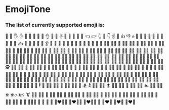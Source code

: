 # EmojiTone
### The list of currently supported emoji is:
👋 🤚 🖐️ ✋ 🖖 🫱 🫲 🫳 🫴 👌 🤌 🤏 ✌️ 🤞 🫰 🤟 🤘 🤙 👈 👉 👆 🖕 👇 ☝️ 🫵 👍 👎 ✊ 👊 🤛 🤜 👏 🙌 🫶 👐 🤲 🤝 🙏 ✍️ 💅 🤳 💪 🦵 🦶 👂 🦻 👃 👶 🧒 👦 👧 🧑 👨 👩 🧓 👴 👵 🙍 🙍‍♂️ 🙍‍♀️ 🙎 🙎‍♂️ 🙎‍♀️ 🙅 🙅‍♂️ 🙅‍♀️ 🙆 🙆‍♂️ 🙆‍♀️ 💁 💁‍♂️ 💁‍♀️ 🙋 🙋‍♂️ 🙋‍♀️ 🧏 🧏‍♂️ 🧏‍♀️ 🙇 🙇‍♂️ 🙇‍♀️ 🤦 🤦‍♂️ 🤦‍♀️ 🤷 🤷‍♂️ 🤷‍♀️ 🧑‍⚕️ 👨‍⚕️ 👩‍⚕️ 🧑‍🎓 👨‍🎓 👩‍🎓 🧑‍🏫 👨‍🏫 👩‍🏫 🧑‍⚖️ 👨‍⚖️ 👩‍⚖️ 🧑‍🌾 👨‍🌾 👩‍🌾 🧑‍🍳 👨‍🍳 👩‍🍳 🧑‍🔧 👨‍🔧 👩‍🔧 🧑‍🏭 👨‍🏭 👩‍🏭 🧑‍💼 👨‍💼 👩‍💼 🧑‍🔬 👨‍🔬 👩‍🔬 🧑‍💻 👨‍💻 👩‍💻 🧑‍🎤 👨‍🎤 👩‍🎤 🧑‍🎨 👨‍🎨 👩‍🎨 🧑‍✈️ 👨‍✈️ 👩‍✈️ 🧑‍🚀 👨‍🚀 👩‍🚀 🧑‍🚒 👨‍🚒 👩‍🚒 👮 👮‍♂️ 👮‍♀️ 🕵️ 🕵️‍♂️ 🕵️‍♀️ 💂 💂‍♂️ 💂‍♀️ 🥷 👷 👷‍♂️ 👷‍♀️ 🫅 🤴 👸 👳 👳‍♂️ 👳‍♀️ 👲 🧕 🤵 🤵‍♂️ 🤵‍♀️ 👰 👰‍♂️ 👰‍♀️ 🤰 🫃 🫄 🤱 👩‍🍼 👨‍🍼 🧑‍🍼 👼 🎅 🤶 🧑‍🎄 🦸 🦸‍♂️ 🦸‍♀️ 🦹 🦹‍♂️ 🦹‍♀️ 🧙 🧙‍♂️ 🧙‍♀️ 🧚 🧚‍♂️ 🧚‍♀️ 🧛 🧛‍♂️ 🧛‍♀️ 🧜 🧜‍♂️ 🧜‍♀️ 🧝 🧝‍♂️ 🧝‍♀️ 💆 💆‍♂️ 💆‍♀️ 💇 💇‍♂️ 💇‍♀️ 🚶 🚶‍♂️ 🚶‍♀️ 🧍 🧍‍♂️ 🧍‍♀️ 🧎 🧎‍♂️ 🧎‍♀️ 🧑‍🦯 👨‍🦯 👩‍🦯 🧑‍🦼 👨‍🦼 👩‍🦼 🧑‍🦽 👨‍🦽 👩‍🦽 🏃 🏃‍♂️ 🏃‍♀️ 💃 🕺 🕴️ 🧖 🧖‍♂️ 🧖‍♀️ 🧗 🧗‍♂️ 🧗‍♀️ 🏇 🏂 🏌️ 🏌️‍♂️ 🏌️‍♀️ 🏄 🏄‍♂️ 🏄‍♀️ 🚣 🚣‍♂️ 🚣‍♀️ 🏊 🏊‍♂️ 🏊‍♀️ ⛹️ ⛹️‍♂️ ⛹️‍♀️ 🏋️ 🏋️‍♂️ 🏋️‍♀️ 🚴 🚴‍♂️ 🚴‍♀️ 🚵 🚵‍♂️ 🚵‍♀️ 🤸 🤸‍♂️ 🤸‍♀️ 🤽 🤽‍♂️ 🤽‍♀️ 🤾 🤾‍♂️ 🤾‍♀️ 🤹 🤹‍♂️ 🤹‍♀️ 🧘 🧘‍♂️ 🧘‍♀️ 🛀 🛌 🧑‍🤝‍🧑 👭 👫 👬 💏 👩‍❤️‍💋‍👨 👨‍❤️‍💋‍👨 👩‍❤️‍💋‍👩 💑 👩‍❤️‍👨 👨‍❤️‍👨 👩‍❤️‍👩